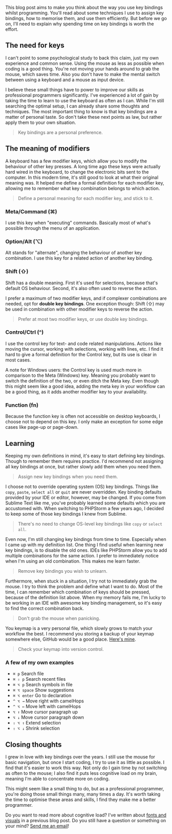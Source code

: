 This blog post aims to make you think about the way you use key bindings whilst programming. 
You'll read about some techniques I use to assign key bindings, how to memorise them, and use them efficiently.
But before we go on, I'll need to explain why spending time on key bindings is worth the effort.
  
## The need for keys

I can't point to some psychological study to back this claim, just my own experience and common sense. 
 Using the mouse as less as possible when coding is a good thing. 
 You're not moving your hands around to grab the mouse, which saves time. 
 Also you don't have to make the mental switch between using a keyboard and a mouse as input device.
 
I believe these small things have to power to improve our skills as professional programmers significantly.
 I've experienced a lot of gain by taking the time to learn to use the keyboard as often as I can.
 While I'm still searching the optimal setup, I can already share some thoughts and techniques.
 The most important thing to know is that key bindings are a matter of personal taste. 
 So don't take these next points as law, but rather apply them to your own situation. 

> Key bindings are a personal preference. 

## The meaning of modifiers

A keyboard has a few modifier keys, which allow you to modify the behaviour of other key presses.
 A long time ago these keys were actually hard wired in the keyboard, to change the electronic bits sent to the computer.
 In this modern time, it's still good to look at what their original meaning was.
 It helped me define a formal definition for each modifier key, allowing me to remember what key combination belongs to which action.
 
 > Define a personal meaning for each modifier key, and stick to it.

### Meta/Command (⌘) 

I use this key when "executing" commands. Basically most of what's possible through the menu of an application. 

### Option/Alt (⌥) 

Alt stands for "alternate", changing the behaviour of another key combination. I use this key for a related action 
 of another key binding. 

### Shift (⇧) 

Shift has a double meaning. First it's used for selections, because that's default OS behaviour.
Second, it's also often used to reverse the action.

I prefer a maximum of two modifier keys, and if complexer combinations are needed, opt for **double key bindings**. 
One exception though: Shift (⇧) may be used in combination with other modifier keys to reverse the action.

> Prefer at most two modifier keys, or use double key bindings.

### Control/Ctrl (^) 

I use the control key for text- and code related manipulations. 
 Actions like moving the cursor, working with selections, working with lines, etc. 
 I find it hard to give a formal definition for the Control key, but its use is clear in most cases. 

A note for Windows users: the Control key is used much more in comparison to the Meta (Windows) key. 
 Meaning you probably want to switch the definition of the two, or even ditch the Meta key.
 Even though this might seem like a good idea, adding the meta key in your workflow can be a good thing,
 as it adds another modifier key to your availability.

### Function (fn)

Because the function key is often not accessible on desktop keyboards, I choose not to depend on this key.
 I only make an exception for some edge cases like page-up or page-down. 

## Learning

Keeping my own definitions in mind, it's easy to start defining key bindings. Though to remember them requires practice.
 I'd recommend not assigning all key bindings at once, but rather slowly add them when you need them.

> Assign new key bindings when you need them.

I choose not to override operating system (OS) key bindings. Things like `copy`, `paste`, `select all` or `quit` are 
 never overridden.
 Key binding defaults provided by your IDE or editor, however, may be changed. 
 If you come from Sublime Text like me, you've probably learned some defaults which you are accustomed with. 
 When switching to PHPStorm a few years ago, I decided to keep some of those key bindings I knew from Sublime.
 
> There's no need to change OS-level key bindings like `copy` or `select all`.
 
Even now, I'm still changing key bindings from time to time. Especially when I came up with my definition list.
 One thing I find useful when learning new key bindings, is to disable the old ones. IDEs like PHPStorm allow you to add
 multiple combinations for the same action. I prefer to immediately notice when I'm using an old combination.
 This makes me learn faster.
 
> Remove key bindings you wish to unlearn.
 
Furthermore, when stuck in a situation, I try not to immediately grab the mouse. 
 I try to think the problem and define what I want to do.
 Most of the time, I can remember which combination of keys should be pressed, because of the definition list above.
 When my memory fails me, I'm lucky to be working in an IDE with awesome key binding management, 
 so it's easy to find the correct combination back.

> Don't grab the mouse when panicking.

You keymap is a very personal file, which slowly grows to match your workflow the best. I recommend you storing a backup
 of your keymap somewhere else, GitHub would be a good place. 
 [Here's mine](*https://github.com/brendt/settings-repository/blob/master/keymaps/Brendt.xml).
 
> Check your keymap into version control.

### A few of my own examples

- `⌘ p` Search file
- `⌘ ⇧ p` Search recent files
- `⌘ ⌥ p` Search symbols in file
- `⌘ ⌥ space` Show suggestions
- `⌘ ⌥ enter` Go to declaration
- `^ ⌥ →` Move right with camelHops
- `^ ⌥ ←` Move left with camelHops
- `⌥ ↑`  Move cursor paragraph up
- `⌥ ↓`  Move cursor paragraph down
- `⇧ ⌥ ↑` Extend selection
- `⇧ ⌥ ↓` Shrink selection

## Closing thoughts

I grew in love with key bindings over the years. I still use the mouse for basic navigation, 
 but once I start coding, I try to use it as little as possible. I find that it's easier to work this way. 
 Not only do I gain time by not switching as often to the mouse; I also find it puts less cognitive load on my brain,
 meaning I'm able to concentrate more on coding.
 
This might seem like a small thing to do, but as a professional programmer, you're doing those small things many, 
 many times a day. It's worth taking the time to optimise these areas and skills, I find they make me a better programmer.
 
Do you want to read more about cognitive load? I've written about [fonts and visuals](*https://www.stitcher.io/blog/a-programmers-cognitive-load)
 in a previous blog post. Do you still have a question or something on your mind? [Send me an email](mailto:brendt@stitcher.io)!
